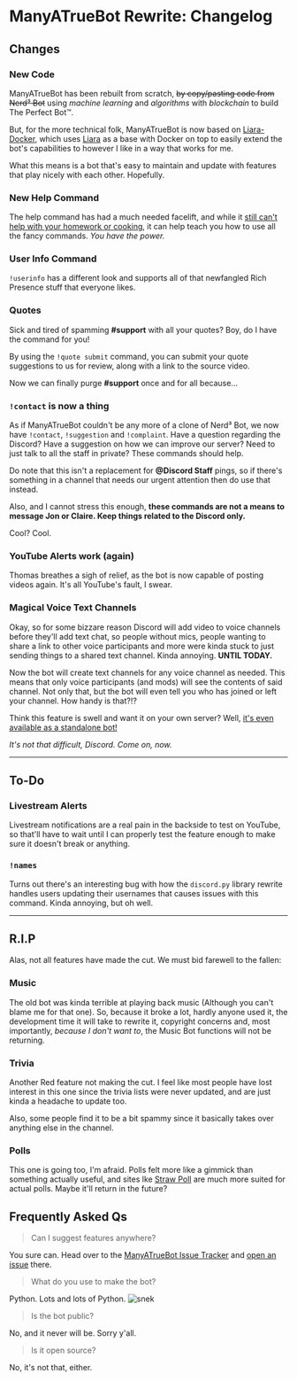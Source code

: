# ManyATrueBot Rewrite: Changelog

## Changes
### New Code
ManyATrueBot has been rebuilt from scratch, ~~by copy/pasting code from Nerd³ Bot~~ using _machine learning_ and _algorithms_ with _blockchain_ to build The Perfect Bot™.

But, for the more technical folk, ManyATrueBot is now based on [Liara-Docker](https://gitlab.com/nerd3-servers/liara-docker), which uses [Liara](https://github.com/Thessia/Liara) as a base with Docker on top to easily extend the bot's capabilities to however I like in a way that works for me.

What this means is a bot that's easy to maintain and update with features that play nicely with each other. Hopefully.

### New Help Command
The help command has had a much needed facelift, and while it [still can't help with your homework or cooking](https://github.com/nerdcubed-community/gists/blob/master/nerd3bot/CHANGELOG.md#new-help-command), it can help teach you how to use all the fancy commands. _You have the power._

### User Info Command
`!userinfo` has a different look and supports all of that newfangled Rich Presence stuff that everyone likes.

### Quotes
Sick and tired of spamming **#support** with all your quotes? Boy, do I have the command for you!

By using the `!quote submit` command, you can submit your quote suggestions to us for review, along with a link to the source video.

Now we can finally purge **#support** once and for all because...

### `!contact` is now a thing
As if ManyATrueBot couldn't be any more of a clone of Nerd³ Bot, we now have `!contact`, `!suggestion` and `!complaint`. Have a question regarding the Discord? Have a suggestion on how we can improve our server? Need to just talk to all the staff in private? These commands should help.

Do note that this isn't a replacement for **@Discord Staff** pings, so if there's something in a channel that needs our urgent attention then do use that instead.

Also, and I cannot stress this enough, **these commands are not a means to message Jon or Claire. Keep things related to the Discord only.**

Cool? Cool.

### YouTube Alerts work (again)
Thomas breathes a sigh of relief, as the bot is now capable of posting videos again. It's all YouTube's fault, I swear.

### Magical Voice Text Channels
Okay, so for some bizzare reason Discord will add video to voice channels before they'll add text chat, so people without mics, people wanting to share a link to other voice participants and more were kinda stuck to just sending things to a shared text channel. Kinda annoying. **UNTIL TODAY.**

Now the bot will create text channels for any voice channel as needed. This means that only voice participants (and mods) will see the contents of said channel. Not only that, but the bot will even tell you who has joined or left your channel. How handy is that?!?

Think this feature is swell and want it on your own server? Well, [it's even available as a standalone bot!](https://gitlab.com/DerpyChap/mute)

_It's not that difficult, Discord. Come on, now._

---
## To-Do
### Livestream Alerts
Livestream notifications are a real pain in the backside to test on YouTube, so that'll have to wait until I can properly test the feature enough to make sure it doesn't break or anything.

### `!names`
Turns out there's an interesting bug with how the `discord.py` library rewrite handles users updating their usernames that causes issues with this command. Kinda annoying, but oh well.

---
## R.I.P
Alas, not all features have made the cut. We must bid farewell to the fallen:

### Music
The old bot was kinda terrible at playing back music (Although you can't blame me for that one). So, because it broke a lot, hardly anyone used it, the development time it will take to rewrite it, copyright concerns and, most importantly, *because I don't want to*, the Music Bot functions will not be returning.

### Trivia
Another Red feature not making the cut. I feel like most people have lost interest in this one since the trivia lists were never updated, and are just kinda a headache to update too. 

Also, some people find it to be a bit spammy since it basically takes over anything else in the channel.

### Polls
This one is going too, I'm afraid. Polls felt more like a gimmick than something actually useful, and sites lke [Straw Poll](https://www.strawpoll.me/) are much more suited for actual polls. Maybe it'll return in the future? 

## Frequently Asked Qs
> Can I suggest features anywhere?

You sure can. Head over to the [ManyATrueBot Issue Tracker](https://github.com/ManyATrueNerd/matbot-issues) and [open an issue](https://github.com/ManyATrueNerd/matbot-issues/issues/new) there.

> What do you use to make the bot?

Python. Lots and lots of Python. ![snek](https://safe.derpychap.co.uk/EwCTNZc9.png "no step on snek")

> Is the bot public?

No, and it never will be. Sorry y'all.

> Is it open source?

No, it's not that, either.
